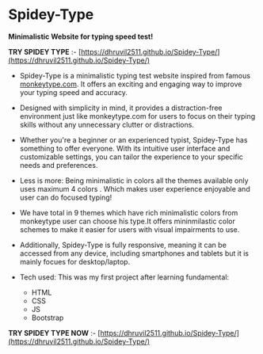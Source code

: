 # Spidey-Type
__Minimalistic Website for typing speed test!__ 

**TRY SPIDEY TYPE** :- [https://dhruvil2511.github.io/Spidey-Type/](https://dhruvil2511.github.io/Spidey-Type/) 

- Spidey-Type is a minimalistic typing test website inspired from famous [monkeytype.com](www.monkeytype.com). It offers an exciting and engaging way to improve your typing speed and accuracy. 

- Designed with simplicity in mind, it provides a distraction-free environment just like monkeytype.com for users to focus on their typing skills without any unnecessary clutter or distractions.

- Whether you're a beginner or an experienced typist, Spidey-Type has something to offer everyone. With its intuitive user interface and customizable settings, you can tailor the experience to your specific needs and preferences.

- Less is more: Being minimalistic in colors all the themes available only uses maximum 4 colors . Which makes user experience enjoyable and user can do focused typing! 
- We have total in 9 themes which have rich minimalistic colors from monkeytype user can choose his type.It offers mininmilastic color schemes to make it easier for users with visual impairments to use.
- Additionally, Spidey-Type is fully responsive, meaning it can be accessed from any device, including smartphones and tablets but it is mainly focues for desktop/laptop.
- Tech used:
   This was my first project after learning fundamental:
    - HTML
    - CSS
    - JS
    - Bootstrap
    
   
 **TRY SPIDEY TYPE NOW** :- [https://dhruvil2511.github.io/Spidey-Type/](https://dhruvil2511.github.io/Spidey-Type/) 


